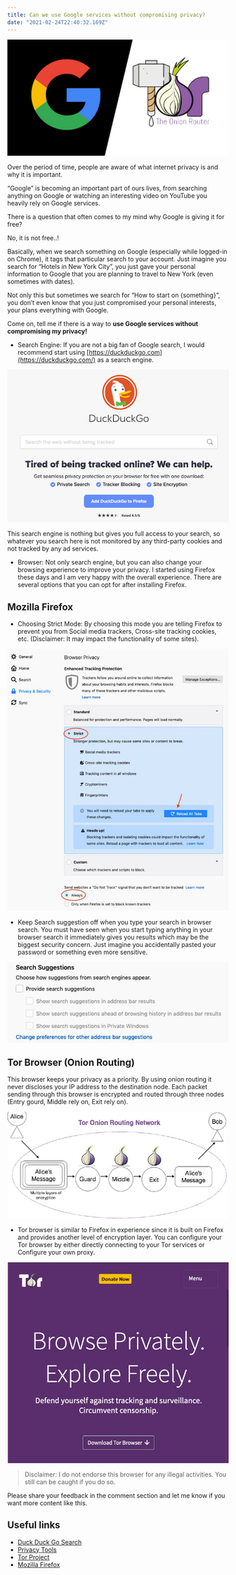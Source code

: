 ```yaml
---
title: Can we use Google services without compromising privacy?
date: "2021-02-24T22:40:32.169Z"
---
```


![Google vs Tor](./google-vs-tor.jpeg)

Over the period of time, people are aware of what internet privacy is and why it is important.

“Google” is becoming an important part of ours lives, from searching anything on Google or watching an interesting video on YouTube you heavily rely on Google services.

There is a question that often comes to my mind why Google is giving it for free?

No, it is not free..!

Basically, when we search something on Google (especially while logged-in on Chrome), it tags that particular search to your account. Just imagine you search for “Hotels in New York City”, you just gave your personal information to Google that you are planning to travel to New York (even sometimes with dates).

Not only this but sometimes we search for “How to start on {something}”, you don’t even know that you just compromised your personal interests, your plans everything with Google.

Come on, tell me if there is a way to **use Google services without compromising my privacy!**

- Search Engine: If you are not a big fan of Google search, I would recommend start using [https://duckduckgo.com](https://duckduckgo.com/) as a search engine.

![duckduckgo-website](./duckduckgo-website.jpeg)

This search engine is nothing but gives you full access to your search, so whatever you search here is not monitored by any third-party cookies and not tracked by any ad services.

- Browser: Not only search engine, but you can also change your browsing experience to improve your privacy. I started using Firefox these days and I am very happy with the overall experience. There are several options that you can opt for after installing Firefox.

## Mozilla Firefox
- Choosing Strict Mode: By choosing this mode you are telling Firefox to prevent you from Social media trackers, Cross-site tracking cookies, etc. (Disclaimer: It may impact the functionality of some sites).

![firefox-settings](./firefox-settings.jpeg)

- Keep Search suggestion off when you type your search in browser search. You must have seen when you start typing anything in your browser search it immediately gives you results which may be the biggest security concern. Just imagine you accidentally pasted your password or something even more sensitive.

![search-suggestion](./search-suggestion.jpeg)

## Tor Browser (Onion Routing)
This browser keeps your privacy as a priority. By using onion routing it never discloses your IP address to the destination node. Each packet sending through this browser is encrypted and routed through three nodes (Entry gourd, Middle rely on, Exit rely on).

![tor-browser](./tor-browser.jpeg)

- Tor browser is similar to Firefox in experience since it is built on Firefox and provides another level of encryption layer. You can configure your Tor browser by either directly connecting to your Tor services or Configure your own proxy.

![tor](./tor.jpeg)

> Disclaimer: I do not endorse this browser for any illegal activities. You still can be caught if you do so.

Please share your feedback in the comment section and let me know if you want more content like this.

## Useful links
- [Duck Duck Go Search](https://duckduckgo.com/)
- [Privacy Tools](https://privacytools.io/)
- [Tor Project](https://www.torproject.org/)
- [Mozilla Firefox](https://www.mozilla.org/en-US/firefox/)